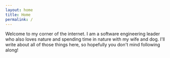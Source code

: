 ```yaml
---
layout: home
title: Home
permalink: /
---
```


Welcome to my corner of the internet. I am a software engineering leader who also loves nature and spending time in nature with my wife and dog. I'll write about all of those things here, so hopefully you don't mind following along!

